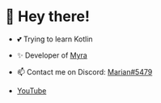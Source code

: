 # 👋 Hey there!

* 💕 Trying to learn Kotlin
* ✨ Developer of [Myra](https://github.com/MyraBot)
* 📫 Contact me on Discord: [Marian#5479](https://discord.com/users/877944458912608316)


* [YouTube](https://www.youtube.com/c/Marian5/featured)
